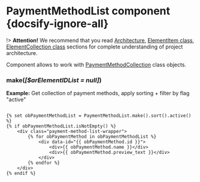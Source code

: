 # PaymentMethodList component {docsify-ignore-all}

!> **Attention!**  We recommend that you read [Architecture](architecture/architecture), [ElementItem class](architecture/item-class/item-class.md),
[ElementCollection class](architecture/collection-class/collection-class.md) sections for complete understanding of  project architecture.

Component allows to work with [PaymentMethodCollection](modules/payment-method/collection/collection.md) class objects.

### make(_[$arElementIDList = null]_)

**Example:** Get collection of payment methods, apply sorting + filter by flag "active"
```twig

{% set obPaymentMethodList = PaymentMethodList.make().sort().active() %}
{% if obPaymentMethodList.isNotEmpty() %}
    <div class="payment-method-list-wrapper">
        {% for obPaymentMethod in obPaymentMethodList %}
            <div data-id="{{ obPaymentMethod.id }}">
                <div>{{ obPaymentMethod.name }}</div>
                <div>{{ obPaymentMethod.preview_text }}</div>
            </div>
        {% endfor %}
    </div>
{% endif %}
```
